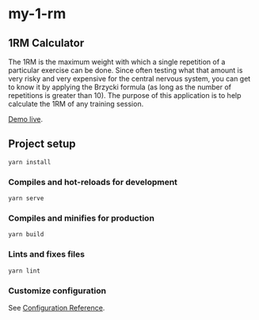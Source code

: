 # my-1-rm

## 1RM Calculator
The 1RM is the maximum weight with which a single repetition of a particular exercise can be done.
Since often testing what that amount is very risky and very expensive for the central nervous system,
you can get to know it by applying the Brzycki formula (as long as the number of repetitions is greater
than 10).
The purpose of this application is to help calculate the 1RM of any training session.

[Demo live](https://vuejs-http-97bc1.web.app/).

## Project setup
```
yarn install
```

### Compiles and hot-reloads for development
```
yarn serve
```

### Compiles and minifies for production
```
yarn build
```

### Lints and fixes files
```
yarn lint
```

### Customize configuration
See [Configuration Reference](https://cli.vuejs.org/config/).
